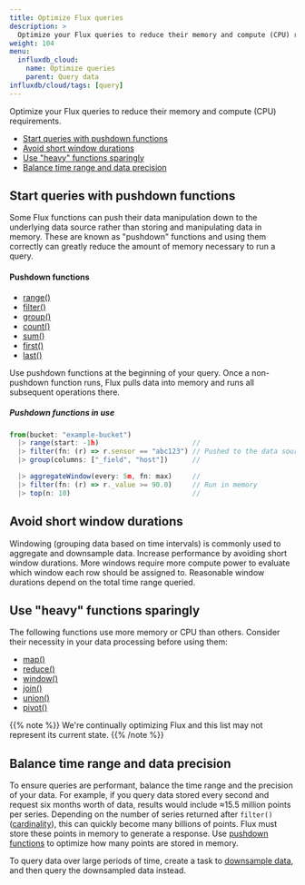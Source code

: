 ```yaml
---
title: Optimize Flux queries
description: >
  Optimize your Flux queries to reduce their memory and compute (CPU) requirements.
weight: 104
menu:
  influxdb_cloud:
    name: Optimize queries
    parent: Query data
influxdb/cloud/tags: [query]
---
```


Optimize your Flux queries to reduce their memory and compute (CPU) requirements.

- [Start queries with pushdown functions](#start-queries-with-pushdown-functions)
- [Avoid short window durations](#avoid-short-window-durations)
- [Use "heavy" functions sparingly](#use-heavy-functions-sparingly)
- [Balance time range and data precision](#balance-time-range-and-data-precision)

## Start queries with pushdown functions
Some Flux functions can push their data manipulation down to the underlying
data source rather than storing and manipulating data in memory.
These are known as "pushdown" functions and using them correctly can greatly
reduce the amount of memory necessary to run a query.

#### Pushdown functions
- [range()](/influxdb/cloud/reference/flux/stdlib/built-in/transformations/range/)
- [filter()](/influxdb/cloud/reference/flux/stdlib/built-in/transformations/filter/)
- [group()](/influxdb/cloud/reference/flux/stdlib/built-in/transformations/group/)
- [count()](/influxdb/cloud/reference/flux/stdlib/built-in/transformations/aggregates/count/)
- [sum()](/influxdb/cloud/reference/flux/stdlib/built-in/transformations/aggregates/sum/)
- [first()](/influxdb/cloud/reference/flux/stdlib/built-in/transformations/selectors/first/)
- [last()](/influxdb/cloud/reference/flux/stdlib/built-in/transformations/selectors/last/)

Use pushdown functions at the beginning of your query.
Once a non-pushdown function runs, Flux pulls data into memory and runs all
subsequent operations there.

##### Pushdown functions in use
```js
from(bucket: "example-bucket")
  |> range(start: -1h)                       //
  |> filter(fn: (r) => r.sensor == "abc123") // Pushed to the data source
  |> group(columns: ["_field", "host"])      //

  |> aggregateWindow(every: 5m, fn: max)     //
  |> filter(fn: (r) => r._value >= 90.0)     // Run in memory
  |> top(n: 10)                              //
```

## Avoid short window durations
Windowing (grouping data based on time intervals) is commonly used to aggregate and downsample data.
Increase performance by avoiding short window durations.
More windows require more compute power to evaluate which window each row should be assigned to.
Reasonable window durations depend on the total time range queried.

## Use "heavy" functions sparingly
The following functions use more memory or CPU than others.
Consider their necessity in your data processing before using them:

- [map()](/influxdb/cloud/reference/flux/stdlib/built-in/transformations/map/)
- [reduce()](/influxdb/cloud/reference/flux/stdlib/built-in/transformations/aggregates/reduce/)
- [window()](/influxdb/cloud/reference/flux/stdlib/built-in/transformations/window/)
- [join()](/influxdb/cloud/reference/flux/stdlib/built-in/transformations/join/)
- [union()](/influxdb/cloud/reference/flux/stdlib/built-in/transformations/union/)
- [pivot()](/influxdb/cloud/reference/flux/stdlib/built-in/transformations/pivot/)

{{% note %}}
We're continually optimizing Flux and this list may not represent its current state.
{{% /note %}}

## Balance time range and data precision
To ensure queries are performant, balance the time range and the precision of your data.
For example, if you query data stored every second and request six months worth of data,
results would include ≈15.5 million points per series.  Depending on the number of series returned after `filter()`([cardinality](/influxdb/cloud/reference/glossary/#series-cardinality)), this can quickly become many billions of points.
Flux must store these points in memory to generate a response.  Use [pushdown functions](#pushdown-functions) to optimize how many points are stored in memory.

To query data over large periods of time, create a task to [downsample data](/influxdb/cloud/process-data/common-tasks/downsample-data/), and then query the downsampled data instead.
